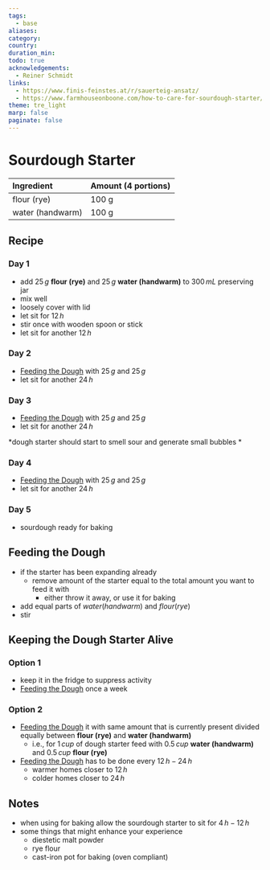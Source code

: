 ```yaml
---
tags:
  - base
aliases:
category:
country:
duration_min:
todo: true
acknowledgements:
  - Reiner Schmidt
links:
  - https://www.finis-feinstes.at/r/sauerteig-ansatz/
  - https://www.farmhouseonboone.com/how-to-care-for-sourdough-starter/
theme: tre_light
marp: false
paginate: false
---
```



# Sourdough Starter

|Ingredient|Amount (4 portions)|
| :- | :- |
|flour (rye) | 100 g |
|water (handwarm) | 100 g | 

## Recipe

### Day 1
* add $25\,g$ **flour (rye)** and $25\,g$ **water (handwarm)** to $300\,mL$ preserving jar
* mix well
* loosely cover with lid
* let sit for $12\,h$ 
* stir once with wooden spoon or stick
* let sit for another $12\,h$

### Day 2
* [Feeding the Dough](#Feeding%20the%20Dough) with $25\,g$ and $25\,g$
* let sit for another $24\,h$

### Day 3
* [Feeding the Dough](#Feeding%20the%20Dough) with $25\,g$ and $25\,g$
* let sit for another $24\,h$

*dough starter should start to smell sour and generate small bubbles *

### Day 4
* [Feeding the Dough](#Feeding%20the%20Dough) with $25\,g$ and $25\,g$
* let sit for another $24\,h$

### Day 5
* sourdough ready for baking

## Feeding the Dough
* if the starter has been expanding already
	* remove amount of the starter equal to the total amount you want to feed it with
		* either throw it away, or use it for baking
* add equal parts of $water (handwarm)$ and $flour (rye)$
* stir

## Keeping the Dough Starter Alive
### Option 1
* keep it in the fridge to suppress activity
* [Feeding the Dough](#Feeding%20the%20Dough) once a week

### Option 2
* [Feeding the Dough](#Feeding%20the%20Dough) it with same amount that is currently present divided equally between **flour (rye)** and **water (handwarm)**
	* i.e., for $1\,cup$ of dough starter feed with $0.5\,cup$ **water (handwarm)** and $0.5\,cup$ **flour (rye)**
* [Feeding the Dough](#Feeding%20the%20Dough) has to be done every $12\,h-24\,h$
	* warmer homes closer to $12\,h$
	* colder homes closer to $24\,h$


## Notes
* when using for baking allow the sourdough starter to sit for $4\,h-12\,h$ 
* some things that might enhance your experience
	* diestetic malt powder
	* rye flour
	* cast-iron pot for baking (oven compliant)